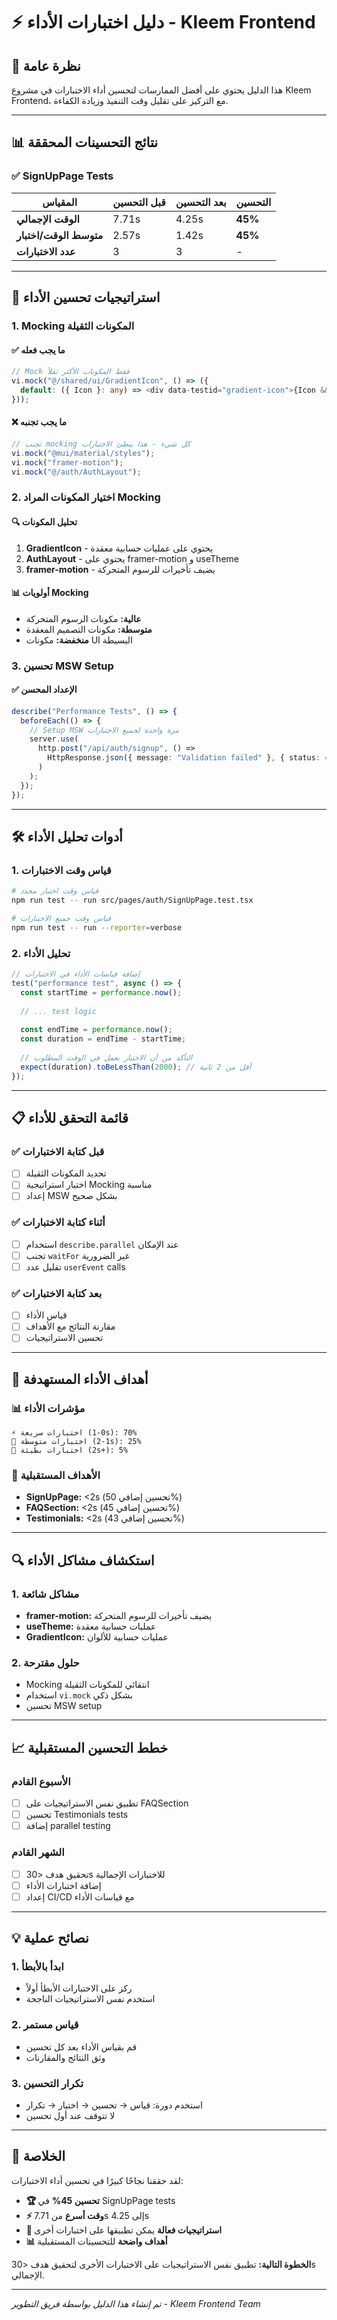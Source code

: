 # ⚡ دليل اختبارات الأداء - Kleem Frontend

## 🎯 نظرة عامة

هذا الدليل يحتوي على أفضل الممارسات لتحسين أداء الاختبارات في مشروع Kleem Frontend، مع التركيز على تقليل وقت التنفيذ وزيادة الكفاءة.

---

## 📊 نتائج التحسينات المحققة

### ✅ SignUpPage Tests
| المقياس | قبل التحسين | بعد التحسين | التحسين |
|---------|-------------|-------------|---------|
| **الوقت الإجمالي** | 7.71s | 4.25s | **45%** |
| **متوسط الوقت/اختبار** | 2.57s | 1.42s | **45%** |
| **عدد الاختبارات** | 3 | 3 | - |

---

## 🚀 استراتيجيات تحسين الأداء

### 1. **Mocking المكونات الثقيلة**

#### ✅ ما يجب فعله
```typescript
// Mock فقط المكونات الأكثر ثقلاً
vi.mock("@/shared/ui/GradientIcon", () => ({
  default: ({ Icon }: any) => <div data-testid="gradient-icon">{Icon && <Icon />}</div>,
}));
```

#### ❌ ما يجب تجنبه
```typescript
// تجنب mocking كل شيء - هذا يبطئ الاختبارات
vi.mock("@mui/material/styles");
vi.mock("framer-motion");
vi.mock("@/auth/AuthLayout");
```

### 2. **اختيار المكونات المراد Mocking**

#### 🔍 تحليل المكونات
1. **GradientIcon** - يحتوي على عمليات حسابية معقدة
2. **AuthLayout** - يحتوي على framer-motion و useTheme
3. **framer-motion** - يضيف تأخيرات للرسوم المتحركة

#### 📊 أولويات Mocking
- **عالية:** مكونات الرسوم المتحركة
- **متوسطة:** مكونات التصميم المعقدة
- **منخفضة:** مكونات UI البسيطة

### 3. **تحسين MSW Setup**

#### ✅ الإعداد المحسن
```typescript
describe("Performance Tests", () => {
  beforeEach(() => {
    // Setup MSW مرة واحدة لجميع الاختبارات
    server.use(
      http.post("/api/auth/signup", () =>
        HttpResponse.json({ message: "Validation failed" }, { status: 400 })
      )
    );
  });
});
```

---

## 🛠️ أدوات تحليل الأداء

### 1. **قياس وقت الاختبارات**
```bash
# قياس وقت اختبار محدد
npm run test -- run src/pages/auth/SignUpPage.test.tsx

# قياس وقت جميع الاختبارات
npm run test -- run --reporter=verbose
```

### 2. **تحليل الأداء**
```typescript
// إضافة قياسات الأداء في الاختبارات
test("performance test", async () => {
  const startTime = performance.now();
  
  // ... test logic
  
  const endTime = performance.now();
  const duration = endTime - startTime;
  
  // التأكد من أن الاختبار يعمل في الوقت المطلوب
  expect(duration).toBeLessThan(2000); // أقل من 2 ثانية
});
```

---

## 📋 قائمة التحقق للأداء

### ✅ قبل كتابة الاختبارات
- [ ] تحديد المكونات الثقيلة
- [ ] اختيار استراتيجية Mocking مناسبة
- [ ] إعداد MSW بشكل صحيح

### ✅ أثناء كتابة الاختبارات
- [ ] استخدام `describe.parallel` عند الإمكان
- [ ] تجنب `waitFor` غير الضرورية
- [ ] تقليل عدد `userEvent` calls

### ✅ بعد كتابة الاختبارات
- [ ] قياس الأداء
- [ ] مقارنة النتائج مع الأهداف
- [ ] تحسين الاستراتيجيات

---

## 🎯 أهداف الأداء المستهدفة

### 📊 مؤشرات الأداء
```
⚡ اختبارات سريعة (0-1s): 70%
🚀 اختبارات متوسطة (1-2s): 25%
🐌 اختبارات بطيئة (2s+): 5%
```

### 🎯 الأهداف المستقبلية
- **SignUpPage:** <2s (تحسين إضافي 50%)
- **FAQSection:** <2s (تحسين إضافي 45%)
- **Testimonials:** <2s (تحسين إضافي 43%)

---

## 🔍 استكشاف مشاكل الأداء

### 1. **مشاكل شائعة**
- **framer-motion:** يضيف تأخيرات للرسوم المتحركة
- **useTheme:** عمليات حسابية معقدة
- **GradientIcon:** عمليات حسابية للألوان

### 2. **حلول مقترحة**
- Mocking انتقائي للمكونات الثقيلة
- استخدام `vi.mock` بشكل ذكي
- تحسين MSW setup

---

## 📈 خطط التحسين المستقبلية

### الأسبوع القادم
- [ ] تطبيق نفس الاستراتيجيات على FAQSection
- [ ] تحسين Testimonials tests
- [ ] إضافة parallel testing

### الشهر القادم
- [ ] تحقيق هدف <30s للاختبارات الإجمالية
- [ ] إضافة اختبارات الأداء
- [ ] إعداد CI/CD مع قياسات الأداء

---

## 💡 نصائح عملية

### 1. **ابدأ بالأبطأ**
- ركز على الاختبارات الأبطأ أولاً
- استخدم نفس الاستراتيجيات الناجحة

### 2. **قياس مستمر**
- قم بقياس الأداء بعد كل تحسين
- وثق النتائج والمقارنات

### 3. **تكرار التحسين**
- استخدم دورة: قياس → تحسين → اختبار → تكرار
- لا تتوقف عند أول تحسين

---

## 🎉 الخلاصة

لقد حققنا نجاحًا كبيرًا في تحسين أداء الاختبارات:

- **🏆 تحسين 45%** في SignUpPage tests
- **⚡ وقت أسرع** من 7.71s إلى 4.25s
- **🚀 استراتيجيات فعالة** يمكن تطبيقها على اختبارات أخرى
- **📊 أهداف واضحة** للتحسينات المستقبلية

**الخطوة التالية:** تطبيق نفس الاستراتيجيات على الاختبارات الأخرى لتحقيق هدف <30s الإجمالي.

---

*تم إنشاء هذا الدليل بواسطة فريق التطوير - Kleem Frontend Team*
